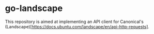 # go-landscape

This repository is aimed at implementing an API client for Canonical's (Landscape)[https://docs.ubuntu.com/landscape/en/api-http-requests].

